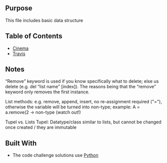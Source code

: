 ## Purpose

This file includes basic data structure

## Table of Contents

  - [Cinema](cinema.py)
  - [Travis](travis.py)

## Notes

“Remove” keyword is used if you know specifically what to delete; else us delete (e.g. del “list name” [index]). The reasons being that the “remove” keyword only removes the first instance.

List methods: e.g. remove, append, insert, no re-assignment required ("="), otherwise the variable will be turned into non-type; example: A = a.remove(2 -> non-type (watch out!)

Tupel vs. Lists
Tupel: Datatype/class similar to lists, but cannot be changed once created / they are immutable

## Built With

- The code challenge solutions use [Python](https://www.python.org/)
